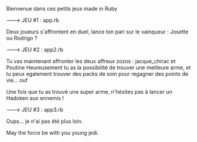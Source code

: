 Bienvenue dans ces petits jeux made in Ruby

---> JEU #1 : app.rb

Deux joueurs s'affrontent en duel, lance ton pari sur le vainqueur : Josette ou Rodrigo ?

---> JEU #2 : app2.rb

Tu vas maintenant affronter les deux affreux zozos : jacque_chirac et Poutine
Heureusement tu as la possibilité de trouver une meilleure arme, et tu peux egalement trouver des packs de soin pour regagner des points de vie... ouf

Une fois que tu as trouvé une super arme, n'hésites pas à lancer un Hadoken aux ennemis !

---> JEU #3 : app3.rb

Oups... je n'ai pas été plus loin.

May the force be with you young jedi.
